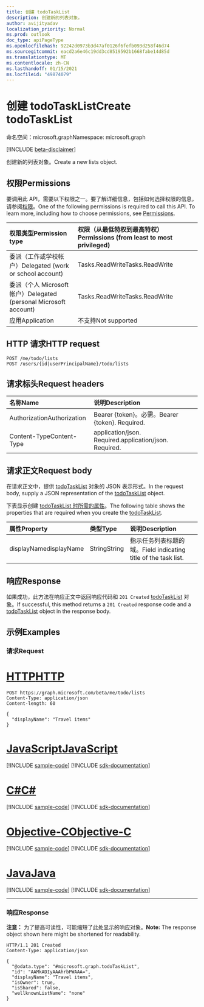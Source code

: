 ```yaml
---
title: 创建 todoTaskList
description: 创建新的列表对象。
author: avijityadav
localization_priority: Normal
ms.prod: outlook
doc_type: apiPageType
ms.openlocfilehash: 92242d0973b3d47af0126f6fefb093d258f46d74
ms.sourcegitcommit: eacd2a6e46c19dd3cd8519592b1668fabe14d85d
ms.translationtype: MT
ms.contentlocale: zh-CN
ms.lasthandoff: 01/15/2021
ms.locfileid: "49874079"
---
```

# <a name="create-todotasklist"></a><span data-ttu-id="e83ea-103">创建 todoTaskList</span><span class="sxs-lookup"><span data-stu-id="e83ea-103">Create todoTaskList</span></span>
<span data-ttu-id="e83ea-104">命名空间：microsoft.graph</span><span class="sxs-lookup"><span data-stu-id="e83ea-104">Namespace: microsoft.graph</span></span>

[!INCLUDE [beta-disclaimer](../../includes/beta-disclaimer.md)]

<span data-ttu-id="e83ea-105">创建新的列表对象。</span><span class="sxs-lookup"><span data-stu-id="e83ea-105">Create a new lists object.</span></span>

## <a name="permissions"></a><span data-ttu-id="e83ea-106">权限</span><span class="sxs-lookup"><span data-stu-id="e83ea-106">Permissions</span></span>
<span data-ttu-id="e83ea-p101">要调用此 API，需要以下权限之一。要了解详细信息，包括如何选择权限的信息，请参阅[权限](/graph/permissions-reference)。</span><span class="sxs-lookup"><span data-stu-id="e83ea-p101">One of the following permissions is required to call this API. To learn more, including how to choose permissions, see [Permissions](/graph/permissions-reference).</span></span>

|<span data-ttu-id="e83ea-109">权限类型</span><span class="sxs-lookup"><span data-stu-id="e83ea-109">Permission type</span></span>|<span data-ttu-id="e83ea-110">权限（从最低特权到最高特权）</span><span class="sxs-lookup"><span data-stu-id="e83ea-110">Permissions (from least to most privileged)</span></span>|
|:---|:---|
|<span data-ttu-id="e83ea-111">委派（工作或学校帐户）</span><span class="sxs-lookup"><span data-stu-id="e83ea-111">Delegated (work or school account)</span></span>|<span data-ttu-id="e83ea-112">Tasks.ReadWrite</span><span class="sxs-lookup"><span data-stu-id="e83ea-112">Tasks.ReadWrite</span></span>|
|<span data-ttu-id="e83ea-113">委派（个人 Microsoft 帐户）</span><span class="sxs-lookup"><span data-stu-id="e83ea-113">Delegated (personal Microsoft account)</span></span>|<span data-ttu-id="e83ea-114">Tasks.ReadWrite</span><span class="sxs-lookup"><span data-stu-id="e83ea-114">Tasks.ReadWrite</span></span>|
|<span data-ttu-id="e83ea-115">应用</span><span class="sxs-lookup"><span data-stu-id="e83ea-115">Application</span></span>|<span data-ttu-id="e83ea-116">不支持</span><span class="sxs-lookup"><span data-stu-id="e83ea-116">Not supported</span></span>|

## <a name="http-request"></a><span data-ttu-id="e83ea-117">HTTP 请求</span><span class="sxs-lookup"><span data-stu-id="e83ea-117">HTTP request</span></span>

<!-- {
  "blockType": "ignored"
}
-->
``` http
POST /me/todo/lists
POST /users/{id|userPrincipalName}/todo/lists
```

## <a name="request-headers"></a><span data-ttu-id="e83ea-118">请求标头</span><span class="sxs-lookup"><span data-stu-id="e83ea-118">Request headers</span></span>
|<span data-ttu-id="e83ea-119">名称</span><span class="sxs-lookup"><span data-stu-id="e83ea-119">Name</span></span>|<span data-ttu-id="e83ea-120">说明</span><span class="sxs-lookup"><span data-stu-id="e83ea-120">Description</span></span>|
|:---|:---|
|<span data-ttu-id="e83ea-121">Authorization</span><span class="sxs-lookup"><span data-stu-id="e83ea-121">Authorization</span></span>|<span data-ttu-id="e83ea-p102">Bearer {token}。必需。</span><span class="sxs-lookup"><span data-stu-id="e83ea-p102">Bearer {token}. Required.</span></span>|
|<span data-ttu-id="e83ea-124">Content-Type</span><span class="sxs-lookup"><span data-stu-id="e83ea-124">Content-Type</span></span>|<span data-ttu-id="e83ea-p103">application/json. Required.</span><span class="sxs-lookup"><span data-stu-id="e83ea-p103">application/json. Required.</span></span>|

## <a name="request-body"></a><span data-ttu-id="e83ea-127">请求正文</span><span class="sxs-lookup"><span data-stu-id="e83ea-127">Request body</span></span>
<span data-ttu-id="e83ea-128">在请求正文中，提供 [todoTaskList](../resources/todotasklist.md) 对象的 JSON 表示形式。</span><span class="sxs-lookup"><span data-stu-id="e83ea-128">In the request body, supply a JSON representation of the [todoTaskList](../resources/todotasklist.md) object.</span></span>

<span data-ttu-id="e83ea-129">下表显示创建 [todoTaskList 时所需的属性](../resources/todotasklist.md)。</span><span class="sxs-lookup"><span data-stu-id="e83ea-129">The following table shows the properties that are required when you create the [todoTaskList](../resources/todotasklist.md).</span></span>

|<span data-ttu-id="e83ea-130">属性</span><span class="sxs-lookup"><span data-stu-id="e83ea-130">Property</span></span>|<span data-ttu-id="e83ea-131">类型</span><span class="sxs-lookup"><span data-stu-id="e83ea-131">Type</span></span>|<span data-ttu-id="e83ea-132">说明</span><span class="sxs-lookup"><span data-stu-id="e83ea-132">Description</span></span>|
|:---|:---|:---|
|<span data-ttu-id="e83ea-133">displayName</span><span class="sxs-lookup"><span data-stu-id="e83ea-133">displayName</span></span>|<span data-ttu-id="e83ea-134">String</span><span class="sxs-lookup"><span data-stu-id="e83ea-134">String</span></span>|<span data-ttu-id="e83ea-135">指示任务列表标题的域。</span><span class="sxs-lookup"><span data-stu-id="e83ea-135">Field indicating title of the task list.</span></span>|

## <a name="response"></a><span data-ttu-id="e83ea-136">响应</span><span class="sxs-lookup"><span data-stu-id="e83ea-136">Response</span></span>

<span data-ttu-id="e83ea-137">如果成功，此方法在响应正文中返回响应代码和 `201 Created` [todoTaskList](../resources/todotasklist.md) 对象。</span><span class="sxs-lookup"><span data-stu-id="e83ea-137">If successful, this method returns a `201 Created` response code and a [todoTaskList](../resources/todotasklist.md) object in the response body.</span></span>

## <a name="examples"></a><span data-ttu-id="e83ea-138">示例</span><span class="sxs-lookup"><span data-stu-id="e83ea-138">Examples</span></span>

### <a name="request"></a><span data-ttu-id="e83ea-139">请求</span><span class="sxs-lookup"><span data-stu-id="e83ea-139">Request</span></span>

# <a name="http"></a>[<span data-ttu-id="e83ea-140">HTTP</span><span class="sxs-lookup"><span data-stu-id="e83ea-140">HTTP</span></span>](#tab/http)
<!-- {
  "blockType": "request",
  "name": "create_todotasklist_from_lists"
}
-->
``` http
POST https://graph.microsoft.com/beta/me/todo/lists
Content-Type: application/json
Content-length: 60

{
  "displayName": "Travel items"
}
```
# <a name="javascript"></a>[<span data-ttu-id="e83ea-141">JavaScript</span><span class="sxs-lookup"><span data-stu-id="e83ea-141">JavaScript</span></span>](#tab/javascript)
[!INCLUDE [sample-code](../includes/snippets/javascript/create-todotasklist-from-lists-javascript-snippets.md)]
[!INCLUDE [sdk-documentation](../includes/snippets/snippets-sdk-documentation-link.md)]

# <a name="c"></a>[<span data-ttu-id="e83ea-142">C#</span><span class="sxs-lookup"><span data-stu-id="e83ea-142">C#</span></span>](#tab/csharp)
[!INCLUDE [sample-code](../includes/snippets/csharp/create-todotasklist-from-lists-csharp-snippets.md)]
[!INCLUDE [sdk-documentation](../includes/snippets/snippets-sdk-documentation-link.md)]

# <a name="objective-c"></a>[<span data-ttu-id="e83ea-143">Objective-C</span><span class="sxs-lookup"><span data-stu-id="e83ea-143">Objective-C</span></span>](#tab/objc)
[!INCLUDE [sample-code](../includes/snippets/objc/create-todotasklist-from-lists-objc-snippets.md)]
[!INCLUDE [sdk-documentation](../includes/snippets/snippets-sdk-documentation-link.md)]

# <a name="java"></a>[<span data-ttu-id="e83ea-144">Java</span><span class="sxs-lookup"><span data-stu-id="e83ea-144">Java</span></span>](#tab/java)
[!INCLUDE [sample-code](../includes/snippets/java/create-todotasklist-from-lists-java-snippets.md)]
[!INCLUDE [sdk-documentation](../includes/snippets/snippets-sdk-documentation-link.md)]

---



### <a name="response"></a><span data-ttu-id="e83ea-145">响应</span><span class="sxs-lookup"><span data-stu-id="e83ea-145">Response</span></span>
<span data-ttu-id="e83ea-146">**注意：** 为了提高可读性，可能缩短了此处显示的响应对象。</span><span class="sxs-lookup"><span data-stu-id="e83ea-146">**Note:** The response object shown here might be shortened for readability.</span></span>
<!-- {
  "blockType": "response",
  "truncated": true,
  "@odata.type": "microsoft.graph.todoTaskList"
}
-->
``` http
HTTP/1.1 201 Created
Content-Type: application/json

{
  "@odata.type": "#microsoft.graph.todoTaskList",
  "id": "AAMkADIyAAAhrbPWAAA=",
  "displayName": "Travel items",
  "isOwner": true,
  "isShared": false,
  "wellknownListName": "none"
}
```



